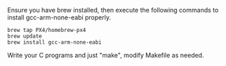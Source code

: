 Ensure you have brew installed, then execute the following commands to install gcc-arm-none-eabi properly.

```
brew tap PX4/homebrew-px4
brew update
brew install gcc-arm-none-eabi
```

Write your C programs and just "make", modify Makefile as needed.